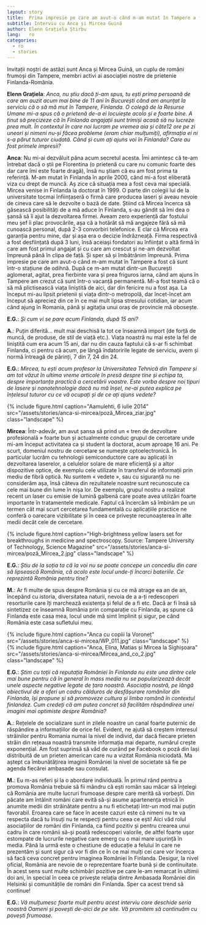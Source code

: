 ```yaml
---
layout: story
title:  Prima impresie pe care am avut-o când m-am mutat în Tampere a fost că sunt într-o stațiune de odihnă
subtitle: Interviu cu Anca și Mircea Guină
author: Elenn Grațiela Știrbu
lang:   ro
categories:
  - ro
  - stories
---
```


Invitații noștri de astăzi sunt Anca și Mircea Guină, un cuplu de români frumoși din Tampere, membri activi ai asociației nostre de prietenie Finlanda-România.

__Elenn Grațiela__: _Anca, nu știu dacă ți-am spus, tu ești prima persoană de care am auzit acum mai bine de 11 ani în București când am anunțat la serviciu că o să mă mut în Tampere, Finlanda. O colegă de la Resurse Umane mi-a spus că o prietenă de-a ei locuiește acolo și e foarte bine. A ținut să precizeze că în Finlanda angajații sunt trimiși acasă să nu lucreze prea mult. În contextul în care noi lucram pe vremea aia și câte12 ore pe zi uneori și nimeni nu-și făcea probleme (eram chiar mulțumiți), afirmația ei ni s-a părut tuturor ciudată. Când și cum ați ajuns voi în Finlanda? Care au fost primele impresii?_

__Anca__: Nu mi-ai dezvăluit pâna acum secretul acesta. Îmi amintesc că te-am întrebat dacă o știi pe Florentina (o prietenă cu care nu comunic foarte des dar care îmi este foarte dragă), însă nu știam că eu am fost prima ta referință. M-am mutat în Finlanda în aprile 2000, când mi-a fost eliberată viza cu drept de muncă. Aș zice că situația mea a fost ceva mai specială. Mircea venise in Finlanda la doctorat în 1999. O parte din colegii lui de la universitate tocmai înființaseră o firmă care producea laseri și aveau nevoie de cineva care să le dezvolte o bază de date. Știind că Mircea încerca să găsească posibilități de a mă aduce în Finlanda, s-au gândit să îmi dea o șansă să îi ajut la dezvoltarea firmei. Aveam zero experiență dar fostului meu șef îi plac provocările, așa că a hotărât să mă angajeze fără să mă cunoască personal, după 2-3 convorbiri telefonice. E clar că Mircea era garanția pentru mine, dar și așa era o decizie îndrăzneață. Firma respectivă a fost desființată după 3 luni, însă aceiași fondatori au înființat o altă firmă în care am fost primul angajat și cu care am crescut și ne-am dezvoltat împreună până în clipa de față. Și sper să și îmbătrânim împreună.
Prima impresie pe care am avut-o când m-am mutat în Tampere a fost că sunt într-o stațiune de odihnă. După ce m-am mutat dintr-un București aglomerat, agitat, prea fierbinte vara și prea friguros iarna, când am ajuns în Tampere am crezut că sunt într-o vacanță permanentă. Mi-a fost teamă că o să mă plictisească viața liniștită de aici, dar din fericire nu a fost așa. La început mi-au lipsit prietenii și viața dintr-o metropolă, dar încet-încet am început să apreciez din ce în ce mai mult lipsa stresului cotidian, iar acum când ajung în Romania, până și agitația unui oraș de provincie mă obosește.

__E.G.__: _Și cum vi se pare acum Finlanda, după 15 ani?_

__A.__: Puțin diferită… mult mai deschisă la tot ce înseamnă import (de forță de muncă, de produse, de stil de viață etc.). Viața noastră nu mai este la fel de liniștită cum era acum 15 ani, dar nu din cauza faptului că s-ar fi schimbat Finlanda, ci pentru că acum, pe lângă îndatoririle legate de serviciu, avem și normă întreagă de părinți, 7 din 7, 24 din 24.

__E.G.__: _Mircea, tu ești acum profesor la Universitatea Tehnică din Tampere și am tot văzut în ultima vreme articole în presă despre tine și echipa ta, despre importanța practică a cercetării voastre. Este vorba despre noi tipuri de lasere și nanotehnologie dacă nu mă înșel, ne-ai putea explica pe înțelesul tuturor cu ce vă ocupați și de ce ați ajuns vedete?_

<div class="row">
  <div class="col-md-6 col-md-offset-3">
    {% include figure.html caption="Aamulehti, 6 iulie 2014" src="/assets/stories/anca-si-mircea/poză_Mircea_ziar.jpg" class="landscape" %}
  </div>
</div>

__Mircea__: Într-adevăr, am avut șansa să prind un « tren de dezvoltare profesională » foarte bun și actualmente conduc grupul de cercetare unde mi-am început activitatea ca și student la doctorat, acum aproape 16 ani. Pe scurt, domeniul nostru de cercetare se numește optoelectronică. În particular lucrăm cu tehnologii semiconductore care au aplicații în dezvoltarea laserelor, a celulelor solare de mare eficiență și a altor dispozitive optice, de exemplu cele utilizate în transferul de informații prin mediu de fibră optică. Nu suntem « vedete », sau cu siguranță nu ne considerăm așa, însă câteva din rezultatele noastre sunt recunoscute ca cele mai bune din lume în nișa lor. De exemplu, grupul nostru a realizat recent un laser cu emisie de lumină galbenă care poate avea utilizări foarte importante în tratamentele medicale. Faptul că încercăm să îmbinăm pe un termen cât mai scurt cercetarea fundamentală cu aplicațiile practice ne conferă o oarecare vizibilitate și în ceea ce privește recunoașterea în alte medii decât cele de cercetare.

<div class="row">
  <div class="col-md-8 col-md-offset-2">
  {% include figure.html caption="High-brightness yellow lasers set for breakthroughs in medicine and spectroscopy. Source: Tampere University of Technology, Science Magazine" src="/assets/stories/anca-si-mircea/poză_Mircea_2.jpg" class="landscape" %}
  </div>
</div>

__E.G.__: _Știu de la soția ta că la voi nu se poate concepe un concediu din care să lipsească România, că acolo este locul unde-ți încarci bateriile. Ce reprezintă România pentru tine?_

__M.__: Ar fi multe de spus despre România și cu ce mă atrage ea an de an, începând cu istoria, diversitatea naturii, nevoia de a a-ți redescoperi resorturile care îți marchează existența și felul de a fi etc. Dacă ar fi însă să sintetizez ce înseamnă România prin comparație cu Finlanda, aș spune că Finlanda este casa mea, locul unde mă simt împlinit și sigur, pe când România este casa sufletului meu.

<div class="row">
  <div class="col-md-5">
    {% include figure.html caption="Anca cu copiii la Voroneț" src="/assets/stories/anca-si-mircea/WP_011.jpg" class="landscape" %}
  </div>
  <div class="col-md-5 col-md-offset-1">
    {% include figure.html caption="Anca, Elina, Matias și Mircea la Sighișoara" src="/assets/stories/anca-si-mircea/Mircea_and_co_2.jpg" class="landscape" %}
  </div>
</div>

__E.G.__: _Știm cu toții că reputația României în Finlanda nu este una dintre cele mai bune pentru că în general în mass media nu se popularizează decât unele aspecte negative legate de țara noastră. Asociația nostră, pe lângă obiectivul de a oferi un cadru călduros de desfășurare românilor din Finlanda, își propune și să promoveze cultura și limba română în contextul finlandez. Cum credeți că am putea concret să facilităm răspândirea unei imagini mai optimiste despre România?_

__A.__: Rețelele de socializare sunt in zilele noastre un canal foarte puternic de răspândire a informațiilor de orice fel. Evident, ne ajută să creștem interesul străinilor pentru Romania numai la nivel de individ, dar dacă fiecare prieten străin din rețeaua noastră transmite informația mai departe, numărul crește exponențial. Am fost suprinsă să văd de curând pe Facebook o poză din Iași distribuită de un prieten american care nu a vizitat România niciodată. Ma aștept ca îmbunătățirea imaginii României la nivel de societate să fie pe agenda fiecărei ambasade sau consulat.

__M.__: Eu m-as referi și la o abordare individuală. În primul rând pentru a promova România trebuie să fii mândru că ești român sau măcar să înțelegi că România are multe lucruri frumoase despre care merită să vorbești. Din păcate am întâlnit români care evită să-și asume apartenența etnică în anumite medii din străinătate pentru a nu fi etichetați într-un mod mai puțin favorabil. Eroarea care se face în aceste cazuri este că nimeni nu te va respecta dacă tu însuți nu te respecți pentru ceea ce ești! Aici văd rolul asociațiilor de români din Finlanda, ca fiind pozitiv și pentru crearea unui cadru în care românii să-și poată redescoperi valorile, de altfel foarte ușor estompate de lucrurile negative care emerg cu o mai mare ușurință în media. Până la urmă este o chestiune de educație a felului în care ne prezentăm și sunt sigur că vor fi din ce în ce mai mulți cei care vor încerca să facă ceva concret pentru imaginea României în Finlanda.
Desigur, la nivel oficial, România are nevoie de o reprezentare foarte bună și de continuitate. În acest sens sunt multe schimbări pozitive pe care le-am remarcat în ultimii doi ani, în special în ceea ce privește relația dintre Ambasada României din Helsinki și comunitățile de români din Finlanda. Sper ca acest trend să continue!

__E.G.__: _Vă mulțumesc foarte mult pentru acest interviu care deschide seria noastră Oameni și povești de-aici de pe site. Vă promitem să continuăm cu povești frumoase._